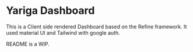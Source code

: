 # Yariga Dashboard

This is a Client side rendered Dashboard based on the Refine framework. It used material UI and Tailwind with google auth.

README is a WIP.
